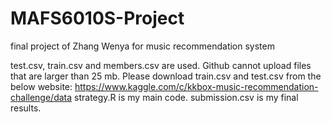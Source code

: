 # MAFS6010S-Project
final project of Zhang Wenya for music recommendation system

test.csv, train.csv and members.csv are used.
Github cannot upload files that are larger than 25 mb.
Please download train.csv and test.csv from the below website:
https://www.kaggle.com/c/kkbox-music-recommendation-challenge/data
strategy.R is my main code.
submission.csv is my final results.
